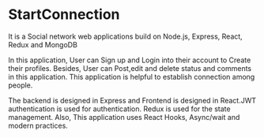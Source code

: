 # StartConnection

It is a Social network web applications build on Node.js, Express, React, Redux and MongoDB

In this application, User can Sign up and Login into their account to Create their profiles.
Besides, User can Post,edit and delete status and comments in this application. This application is 
helpful to establish connection among people.

The backend is designed in Express and Frontend is designed in React.JWT authentication is used for 
authentication. Redux is used for the state management. Also, This application uses React Hooks, Async/wait
and modern practices.

